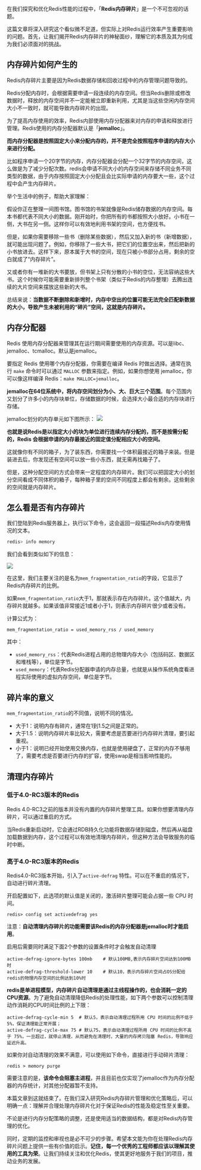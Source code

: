 在我们探究和优化Redis性能的过程中，「**Redis内存碎片**」是一个不可忽视的话题。

这篇文章将深入研究这个看似微不足道，但实际上对Redis运行效率产生重要影响的问题。首先，让我们揭开Redis内存碎片的神秘面纱，理解它的本质及其为何成为我们必须面对的挑战。

## 内存碎片如何产生的

Redis内存碎片主要是因为Redis数据存储和回收过程中的内存管理问题导致的。

Redis分配内存时，会根据需要申请一段连续的内存空间。但当Redis删除或修改数据时，释放的内存空间并不一定能被立即重新利用，尤其是当这些空闲内存空间大小不一致时，就可能导致内存碎片的出现。

为了提高内存使用的效率，Redis内部使用内存分配器来对内存的申请和释放进行管理。Redis使用的内存分配器默认是「**jemalloc**」。

**而内存分配器是按照固定大小来分配内存的，并不是完全按照程序申请的内存大小来进行分配。**

比如程序申请一个20字节的内存，内存分配器会分配一个32字节的内存空间，这么做是为了减少分配次数。redis会申请不同大小的内存空间来存储不同业务不同类型的数据，由于内存按照固定大小分配且会比实际申请的内存要大一些，这个过程中会产生内存碎片。

举个生活中的例子，帮助大家理解：

假设你正在整理一间图书馆。图书馆的书架就像是Redis储存数据的内存空间。每本书都代表不同大小的数据。刚开始时，你把所有的书都按照大小放好。小书在一侧，大书在另一侧。这样你可以有效地利用书架的空间，也方便找书。

但是，如果你需要移除一些书（删除某些数据），然后又加入新的书（新增数据），就可能出现问题了。例如，你移除了一些大书，把它们的位置空出来，然后把新的小书放进去。这样下来，原本属于大书的空间，现在只被小书部分占用，剩余的空白就成了“内存碎片”。

又或者你有一堆新的大书要放，但书架上只有分散的小书的空位，无法容纳这些大书。这个时候你可能需要重新排列整个书架（类似于Redis的内存整理）去腾出连续的大片空间来摆放这些新的大书。

总结来说：**当数据不断删除和新增时，内存中空出的位置可能无法完全匹配新数据的大小，导致产生未被利用的“碎片”空间，这就是内存碎片。**

## 内存分配器

Redis 使用内存分配器来管理其在运行期间需要使用的内存资源。可以是libc、jemalloc、tcmalloc。默认是jemalloc。

要指定 Redis 使用哪个内存分配器，你需要在编译 Redis 时做出选择。通常在执行 `make` 命令时可以通过 `MALLOC` 参数来指定。例如，如果你想使用 jemalloc，你可以像这样编译 Redis：`make MALLOC=jemalloc`。

**jemalloc在64位系统中，将内存空间划分为小、大、巨大三个范围**。每个范围内又划分了许多小的内存块单位，存储数据的时候，会选择大小最合适的内存块进行存储。

jemalloc划分的内存单元如下图所示：
![](https://mmbiz.qpic.cn/mmbiz_jpg/jC8rtGdWScOvgfyIKZkWibs3GVCFiauNTxddQ77Lpiaiccbyh3JkCr0uIYeicX7Nq1YCACcGvKoibgUL38LUd4T2o8Yg/0)

**也就是说Redis是以指定大小的块为单位进行连续内存分配的，而不是按需分配的，Redis 会根据申请的内存最接近的固定值分配相应大小的空间。**

这就像你有不同的箱子，为了装东西，你需要找一个体积最接近的箱子来装。但是装进去后，你发现还有空间可以放一些小东西，就无需再找箱子了。

但是，这种分配空间的方式会带来一定程度的内存碎片。我们可以把固定大小的划分空间看成不同体积的箱子，每种箱子里的空间不同程度上都会有剩余。这些剩余的空间就是内存碎片。

## 怎么看是否有内存碎片

我们登陆到Redis服务器上，执行以下命令，这会返回一段描述Redis内存使用情况的文本。

```bash
redis> info memory
```

我们会看到类似如下的信息：

![](https://mmbiz.qpic.cn/mmbiz_png/jC8rtGdWScOvgfyIKZkWibs3GVCFiauNTx7GEY7UibZ5q9kKoXnF6sDJFEq0InV8LDBn27eYiadukicuKp1TCbTfEWQ/0)

在这里，我们主要关注的是名为`mem_fragmentation_ratio`的字段，它显示了Redis内存碎片的比例。

如果`mem_fragmentation_ratio`大于1，那就表示存在内存碎片。这个值越大，内存碎片就越多。如果该值非常接近1或者小于1，则表示内存碎片很少或者没有。

计算公式为：

```
mem_fragmentation_ratio = used_memory_rss / used_memory
```

其中：

- `used_memory_rss`：代表Redis进程占用的总物理内存大小（包括码区、数据区和堆栈等），单位是字节。
- `used_memory`：代表Redis分配器申请的内存总量，也就是从操作系统角度看进程实际使用的虚拟内存空间，单位是字节。

## 碎片率的意义

`mem_fragmentation_ratio`的不同值，说明不同的情况。

 - 大于1：说明内存有碎片，通常在1到1.5之间是正常的。 
 - 大于1.5：说明内存碎片率比较大，需要考虑是否要进行内存碎片清理，要引起重视。
 - 小于1：说明已经开始使用交换内存，也就是使用硬盘了，正常的内存不够用了，需要考虑是否要进行内存的扩容，使用swap是相当影响性能的。

## 清理内存碎片

### 低于4.0-RC3版本的Redis

Redis 4.0-RC3之前的版本并没有内置的内存碎片整理工具。如果你想要清理内存碎片，可以通过重启的方式。

当Redis重新启动时，它会通过RDB持久化功能将数据存储到磁盘，然后再从磁盘加载数据到内存，这个过程可以有效地清理内存碎片。但这种方法会导致服务的临时中断。

### 高于4.0-RC3版本的Redis

Redis4.0-RC3版本开始，引入了`active-defrag` 特性。可以在不重启的情况下，自动进行碎片清理。

开启配置如下，此选项的默认值是关闭的，激活碎片整理可能会占据一些 CPU 时间。

```shell
redis> config set activedefrag yes 
```

注意：**自动清理内存碎片的功能需要该Redis的内存分配器是jemalloc时才能启用**。

启用后需要同时满足下面2个参数的设置条件时才会触发自动清理

```shell
active-defrag-ignore-bytes 100mb    # 默认100MB,表示内存碎片空间达到100MB时
active-defrag-threshold-lower 10    # 默认10，表示内存碎片空间占OS分配给redis的物理内存空间的比例达到10%时
```

**redis是单进程模型，内存碎片自动清理是通过主线程操作的，也会消耗一定的CPU资源**。为了避免自动清理降低Redis的处理性能，如下两个参数可以控制清理动作消耗的CPU时间比例的上下限：

```shell
active-defrag-cycle-min 5  # 默认5，表示自动清理过程所用 CPU 时间的比例不低于5%，保证清理能正常开展；
active-defrag-cycle-max 75 # 默认75，表示自动清理过程所用 CPU 时间的比例不高于 75%，一旦超过，就停止清理，从而避免在清理时，大量的内存拷贝阻塞 Redis，导致响应延迟升高。
```

如果你对自动清理的效果不满意，可以使用如下命令，直接进行手动碎片清理：

```shell
redis > memory purge
```

需要注意的是，**该命令会阻塞主进程**，并且目前也仅实现了jemalloc作为内存分配器的内存统计，对其他分配器暂不支持。



本篇文章到这就结束了。在我们深入研究Redis内存碎片管理和优化策略后，可以明确一点：理解并合理处理内存碎片化对于保证Redis的性能及稳定性至关重要。

不论是进行内存分配策略的调整，还是使用适当的数据结构，都是对Redis内存管理的优化。

同时，定期的监控和审视也是必不可少的步骤。希望本文能为你在处理Redis内存碎片问题上提供一些有价值的启示。**记住，每一个优秀的工程师都应该以理解其使用的工具为荣**。让我们持续关注和优化Redis，使其更好地服务于我们的项目，推动业务的发展。